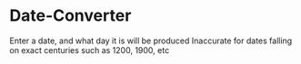 # Date-Converter

Enter a date, and what day it is will be produced
Inaccurate for dates falling on exact centuries such as 1200, 1900, etc
